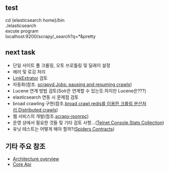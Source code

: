 ## test  
cd {elasticsearch home}/bin     
./elasticsearch  
excute program  
localhost:9200/scrapy/_search?q=*&pretty  
  
## next task
* 단일 사이트 풀 크롤링, 오토 쓰로틀링 및 딜래이 설정
* 에러 및 로깅 처리
* [LinkExtrator](http://doc.scrapy.org/en/1.0/topics/link-extractors.html#module-scrapy.linkextractors.lxmlhtml) 검토
* 자동화(참조. [scrapyd](https://github.com/scrapy/scrapyd),[Jobs: pausing and resuming crawls](http://doc.scrapy.org/en/1.0/topics/jobs.html))
* Lucene 연계 방법 검토(Solr은 연계할 수 있는듯.하지만 Lucene은???)
* elasticsearch 연동 시 문제점 검토
* broad crawling 구현(참조.[broad crawl](http://doc.scrapy.org/en/1.0/topics/broad-crawls.html),[redis를 이용한 크롤링 분산처리](https://getpocket.com/a/read/1100339970),[Distributed crawls](http://doc.scrapy.org/en/1.0/topics/practices.html))
* 웹 서비스의 개발(참조.[scrapy-jsonrpc](https://github.com/scrapy-plugins/scrapy-jsonrpc))
* 운영 상에서 필요한 것들 및 기타 검토 사항...([Telnet Console](http://doc.scrapy.org/en/1.0/topics/telnetconsole.html),[Stats Collection](http://doc.scrapy.org/en/1.0/topics/stats.html))  
* 유닛 테스트는 어떻게 해야 할까?([Spiders Contracts](http://doc.scrapy.org/en/1.0/topics/contracts.html))

## 기타 주요 참조
* [Architecture overview](http://doc.scrapy.org/en/1.0/topics/architecture.html)
* [Core Api](http://doc.scrapy.org/en/1.0/topics/api.html)
